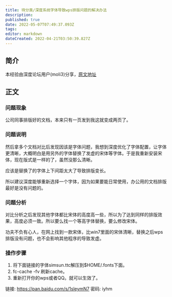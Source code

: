 ```yaml
---
title: 待分类/深度系统字体导致wps排版问题的解决办法
description: 
published: true
date: 2022-05-07T07:49:37.093Z
tags: 
editor: markdown
dateCreated: 2022-04-21T03:50:39.827Z
---
```


## 简介

本经验由深度论坛用户(moli3)分享，[原文地址](https://bbs.deepin.org/forum.php?mod=viewthread&tid=135304&extra=)

## 正文

### 问题现象

公司同事排版好的文档，本来只有一页发到我这就变成两页了。

### 问题说明

然后拿多个文档对比后发现因该是字体问题，我想到深度优化了字体配置，让字体更清晰，大概明白是用另外的字体替换了发虚的宋体等字体。于是我重新安装宋体，现在版式是一样的了，虽然没那么清晰。

 应该是替换了的字体上下间距太大了导致排版变长。

所以建议深度能够重新选择一个字体，因为如果要能日常使用，办公用的文档排版最好是没有问题的。

### 问题分析

对比分析之后发现其他字体都比宋体的高度高一些，所以为了达到同样的排版效果，高度必须一致。所以要么找一个等高字体替换，要么修改宋体。

功夫不负有心人，在网上找到一款宋体，比win7里面的宋体清晰，替换之后wps排版没有问题，也不会影响其他程序的导致发虚。

### 操作步骤

1. 将下面链接的字体simsun.ttc解压到$HOME/.fonts下面。
2. fc-cache -fv 刷新cache。
3. 重新打开你的wps或者QQ。就可以生效了。

链接: <https://pan.baidu.com/s/1sleymN7> 密码: iyhm
